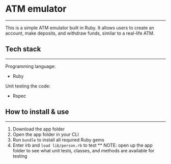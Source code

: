 # **ATM emulator**
-------

This is a simple ATM emulator built in Ruby. It allows users to create an account, make deposits, and withdraw funds, similar to a real-life ATM.

## Tech stack
-------
Programming language:
* Ruby

Unit testing the code:
* Rspec 

## How to install & use
-------
1. Download the app folder
2. Open the app folder in your CLI
3. Run `bundle` to install all required Ruby gems
4. Enter irb and `load lib/person.rb` to test
** NOTE: open up the app folder to see what unit tests, classes, and methods are available for testing